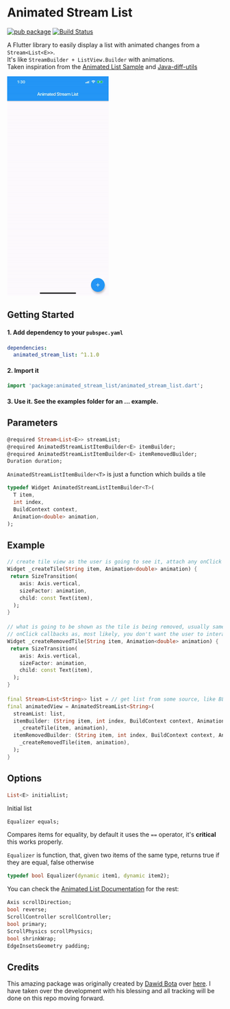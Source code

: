 # Animated Stream List    

[![pub package](https://img.shields.io/pub/v/animated_stream_list.svg)](https://pub.dartlang.org/packages/animated_stream_list) [![Build Status](https://travis-ci.com/adithyaxx/animated-stream-list.svg?branch=master)](https://travis-ci.com/adithyaxx/animated-stream-list)

 A Flutter library to easily display a list with animated changes from a ```Stream<List<E>>```.    
It's like ```StreamBuilder + ListView.Builder``` with animations.    
Taken inspiration from the [Animated List Sample](https://flutter.dev/docs/catalog/samples/animated-list) and [Java-diff-utils](https://github.com/KengoTODA/java-diff-utils) 

<img src="demo.gif" height="512">
 
## Getting Started

#### 1. Add dependency to your  `pubspec.yaml`

```yaml
dependencies:
  animated_stream_list: ^1.1.0
```
#### 2. Import it

```dart
import 'package:animated_stream_list/animated_stream_list.dart';
```

#### 3. Use it. See the examples folder for an ... example.
  
## Parameters
   
```dart 
@required Stream<List<E>> streamList;
@required AnimatedStreamListItemBuilder<E> itemBuilder; 
@required AnimatedStreamListItemBuilder<E> itemRemovedBuilder; 
Duration duration;
```   

`AnimatedStreamListItemBuilder<T>` is just a function which builds a tile    
  
```dart 
typedef Widget AnimatedStreamListItemBuilder<T>(
  T item,
  int index,
  BuildContext context,
  Animation<double> animation,
); 
```   

## Example

```dart
// create tile view as the user is going to see it, attach any onClick callbacks etc. 
Widget _createTile(String item, Animation<double> animation) {    
 return SizeTransition(      
    axis: Axis.vertical,      
    sizeFactor: animation,      
    child: const Text(item),    
  ); 
}

// what is going to be shown as the tile is being removed, usually same as above but without any 
// onClick callbacks as, most likely, you don't want the user to interact with a removed view 
Widget _createRemovedTile(String item, Animation<double> animation) {    
 return SizeTransition(      
    axis: Axis.vertical,      
    sizeFactor: animation,      
    child: const Text(item),    
  ); 
}

final Stream<List<String>> list = // get list from some source, like BLOC  
final animatedView = AnimatedStreamList<String>(      
  streamList: list,      
  itemBuilder: (String item, int index, BuildContext context, Animation<double> animation) =>      
    _createTile(item, animation),      
  itemRemovedBuilder: (String item, int index, BuildContext context, Animation<double> animation) =>  
    _createRemovedTile(item, animation), 
  ); 
} 
 ```

## Options  

```dart
List<E> initialList;
```
Initial list
  
```dart 
Equalizer equals; 
```   

Compares items for equality, by default it uses the `==` operator, it's **critical** this works properly.    
    
`Equalizer` is function, that, given two items of the same type, returns true if they are equal, false otherwise  
    
```dart 
typedef bool Equalizer(dynamic item1, dynamic item2); 
```    

 You can check the [Animated List Documentation](https://docs.flutter.io/flutter/widgets/AnimatedList-class.html) for the rest:    
  
```dart 
Axis scrollDirection;
bool reverse;
ScrollController scrollController;
bool primary;
ScrollPhysics scrollPhysics;
bool shrinkWrap;
EdgeInsetsGeometry padding;
```

## Credits
This amazing package was originally created by [Dawid Bota](https://gitlab.com/otsoaUnLoco) over [here](https://gitlab.com/otsoaUnLoco/animated-stream-list). I have taken over the development with his blessing and all tracking will be done on this repo moving forward.
